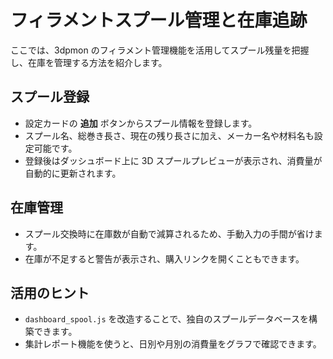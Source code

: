 # フィラメントスプール管理と在庫追跡

ここでは、3dpmon のフィラメント管理機能を活用してスプール残量を把握し、在庫を管理する方法を紹介します。

## スプール登録
- 設定カードの **追加** ボタンからスプール情報を登録します。
- スプール名、総巻き長さ、現在の残り長さに加え、メーカー名や材料名も設定可能です。
- 登録後はダッシュボード上に 3D スプールプレビューが表示され、消費量が自動的に更新されます。

## 在庫管理
- スプール交換時に在庫数が自動で減算されるため、手動入力の手間が省けます。
- 在庫が不足すると警告が表示され、購入リンクを開くこともできます。

## 活用のヒント
- `dashboard_spool.js` を改造することで、独自のスプールデータベースを構築できます。
- 集計レポート機能を使うと、日別や月別の消費量をグラフで確認できます。
